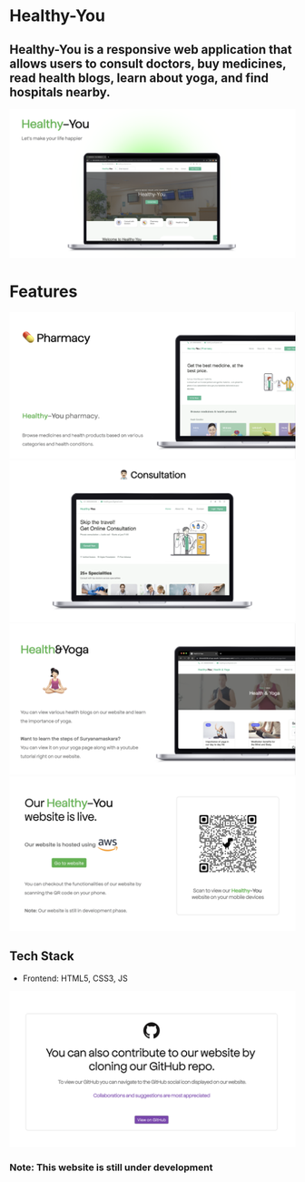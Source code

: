 # Healthy-You

## Healthy-You is a responsive web application that allows users to consult doctors, buy medicines, read health blogs, learn about yoga, and find hospitals nearby.
<img src="/src/assets/img/forReadme/1.png" alt="">

# Features
<img src="/src/assets/img/forReadme/2.png" alt="">
<img src="/src/assets/img/forReadme/3.png" alt="">
<img src="/src/assets/img/forReadme/4.png" alt="">
<img src="/src/assets/img/forReadme/5.png" alt="">

## Tech Stack
- Frontend: HTML5, CSS3, JS

<img src="/src/assets/img/forReadme/6.png" alt="">

### Note: This website is still under development

